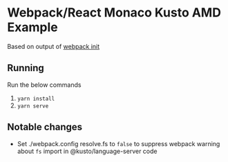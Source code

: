 # Webpack/React Monaco Kusto AMD Example

Based on output of [webpack init](https://webpack.js.org/api/cli/#init)

## Running

Run the below commands

1. `yarn install`
2. `yarn serve`

## Notable changes

-   Set ./webpack.config resolve.fs to `false` to suppress webpack warning about
    `fs` import in @kusto/language-server code
